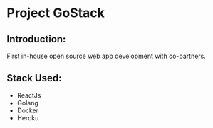 # Project GoStack
## Introduction:
First in-house open source web app development with co-partners.
## Stack Used:
- ReactJs
- Golang
- Docker
- Heroku

